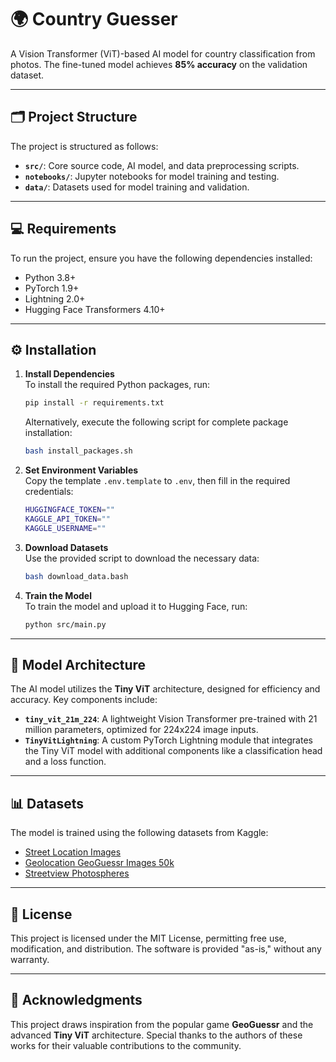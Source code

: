 
# 🌍 **Country Guesser**  
A Vision Transformer (ViT)-based AI model for country classification from photos. The fine-tuned model achieves **85% accuracy** on the validation dataset.

---

## 🗂️ **Project Structure**  
The project is structured as follows:

- **`src/`**: Core source code, AI model, and data preprocessing scripts.
- **`notebooks/`**: Jupyter notebooks for model training and testing.
- **`data/`**: Datasets used for model training and validation.

---

## 💻 **Requirements**  
To run the project, ensure you have the following dependencies installed:

- Python 3.8+
- PyTorch 1.9+
- Lightning 2.0+
- Hugging Face Transformers 4.10+

---

## ⚙️ **Installation**  

1. **Install Dependencies**  
   To install the required Python packages, run:

   ```bash
   pip install -r requirements.txt
   ```

   Alternatively, execute the following script for complete package installation:

   ```bash
   bash install_packages.sh
   ```

2. **Set Environment Variables**  
   Copy the template `.env.template` to `.env`, then fill in the required credentials:

   ```bash
   HUGGINGFACE_TOKEN=""
   KAGGLE_API_TOKEN=""
   KAGGLE_USERNAME=""
   ```

3. **Download Datasets**  
   Use the provided script to download the necessary data:

   ```bash
   bash download_data.bash
   ```

4. **Train the Model**  
   To train the model and upload it to Hugging Face, run:

   ```bash
   python src/main.py
   ```

---

## 🧠 **Model Architecture**  

The AI model utilizes the **Tiny ViT** architecture, designed for efficiency and accuracy. Key components include:

- **`tiny_vit_21m_224`**: A lightweight Vision Transformer pre-trained with 21 million parameters, optimized for 224x224 image inputs.
- **`TinyVitLightning`**: A custom PyTorch Lightning module that integrates the Tiny ViT model with additional components like a classification head and a loss function.

---

## 📊 **Datasets**  
The model is trained using the following datasets from Kaggle:

- [Street Location Images](https://www.kaggle.com/datasets/killusions/street-location-images)
- [Geolocation GeoGuessr Images 50k](https://www.kaggle.com/datasets/ubitquitin/geolocation-geoguessr-images-50k)
- [Streetview Photospheres](https://www.kaggle.com/datasets/nikitricky/streetview-photospheres/data)

---

## 📄 **License**

This project is licensed under the MIT License, permitting free use, modification, and distribution. The software is provided "as-is," without any warranty.

---
## 🙏 **Acknowledgments**  
This project draws inspiration from the popular game **GeoGuessr** and the advanced **Tiny ViT** architecture. Special thanks to the authors of these works for their valuable contributions to the community.

